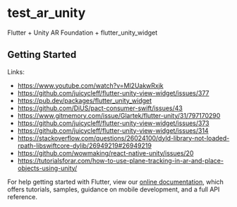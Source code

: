 # test_ar_unity

Flutter + Unity AR Foundation + flutter_unity_widget


## Getting Started

Links:
- https://www.youtube.com/watch?v=Ml2UakwRxjk
- https://github.com/juicycleff/flutter-unity-view-widget/issues/377
- https://pub.dev/packages/flutter_unity_widget
- https://github.com/DiUS/pact-consumer-swift/issues/43
- https://www.gitmemory.com/issue/Glartek/flutter-unity/31/797170290
- https://github.com/juicycleff/flutter-unity-view-widget/issues/373
- https://github.com/juicycleff/flutter-unity-view-widget/issues/314
- https://stackoverflow.com/questions/26024100/dyld-library-not-loaded-rpath-libswiftcore-dylib/26949219#26949219
- https://github.com/wowmaking/react-native-unity/issues/20
- https://tutorialsforar.com/how-to-use-plane-tracking-in-ar-and-place-objects-using-unity/

For help getting started with Flutter, view our
[online documentation](https://flutter.dev/docs), which offers tutorials,
samples, guidance on mobile development, and a full API reference.
